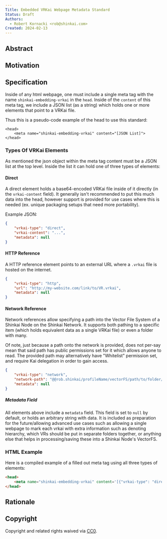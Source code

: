 ```yaml
---
Title: Embedded VRKai Webpage Metadata Standard
Status: Draft
Authors:
  - Robert Kornacki <rob@shinkai.com>
Created: 2024-02-13
---
```


## Abstract

<!-- A short  description of the target goals and technical obstacles. -->

## Motivation

<!-- A more detailed description of the problem and its context with sufficient background to explain why this needs to be solved. -->

## Specification

Inside of any html webpage, one must include a single meta tag with the name `shinkai-embedding-vrkai` in the `head`. Inside of the `content` of this meta tag, we include a JSON list (as a string) which holds one or more elements that point to a VRKai file.

Thus this is a pseudo-code example of the head to use this standard:

```
<head>
    <meta name="shinkai-embedding-vrkai" content="[JSON List]">
</head>

```

### Types Of VRKai Elements

As mentioned the json object within the meta tag content must be a JSON list at the top level. Inside the list it can hold one of three types of elements:

#### Direct

A direct element holds a base64-encoded VRKai file inside of it directly (in the `vrkai-content` field). It generally isn't recommended to put this much data into the head, however support is provided for use cases where this is needed (ex. unique packaging setups that need more portability).

Example JSON:
```json
{
    "vrkai-type": "direct",
    "vrkai-content": "...",
    "metadata": null
}
```

#### HTTP Reference

A HTTP reference element points to an external URL where a `.vrkai` file is hosted on the internet.

```json
{
    "vrkai-type": "http",
    "url": "http://my-website.com/link/to/VR.vrkai",
    "metadata": null
}
```

#### Network Reference

Network references allow specifying a path into the Vector File System of a Shinkai Node on the Shinkai Network. It supports both pathing to a specific item (which holds equivalent data as a single VRKai file) or even a folder with many.

Of note, just because a path onto the network is provided, does not per-say mean that said path has public permissions set for it which allows anyone to read. The provided path may alternatively have "Whitelist" permission set, and require Kai delegation in order to gain access.

```json
{
    "vrkai-type": "network",
    "network-path": "@@rob.shinkai/profileName/vectorFS/path/to/folder/or/item",
    "metadata": null
}
```

##### Metadata Field

All elements above include a `metadata` field. This field is set to `null` by default, or holds an arbitrary string with data. It is included as preparation for the future/allowing advanced use cases such as allowing a single webpage to mark each vrkai with extra information such as denoting hierarchy, which VRs should be put in separate folders together, or anything else that helps in processing/saving these into a Shinkai Node's VectorFS.

### HTML Example

Here is a compiled example of a filled out meta tag using all three types of elements:

```html
<head>
    <meta name="shinkai-embedding-vrkai" content='[{"vrkai-type": "direct", "content": "...", "metadata": null}, {"vrkai-type": "http", "url": "http://my-website.com/link/to/VR.vrkai", "metadata": null}, {"vrkai-type": "network", "network-path": "@@rob.shinkai/profileName/vectorFS/path/to/folder/or/item", "metadata": null}]'>
</head>
```

## Rationale

<!-- Further explanation about choices made in the specification, links to external relevant content/work, and anything else to wrap up the SHIP. -->

## Copyright

Copyright and related rights waived via [CC0](../LICENSE.md).

